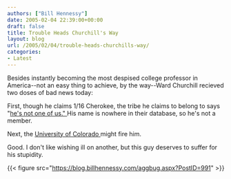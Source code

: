 ```yaml
---
authors: ["Bill Hennessy"]
date: 2005-02-04 22:39:00+00:00
draft: false
title: Trouble Heads Churchill's Way
layout: blog
url: /2005/02/04/trouble-heads-churchills-way/
categories:
- Latest
---
```


Besides instantly becoming the most despised college professor in America--not an easy thing to achieve, by the way--Ward Churchill recieved two doses of bad news today:




First, though he claims 1/16 Cherokee, the tribe he claims to belong to says "[he's not one of us." ](https://www.rockymountainnews.com/drmn/local/article/0,1299,DRMN_15_3519179,00.html)His name is nowhere in their database, so he's not a member.




Next, the [University of Colorado ](https://news.yahoo.com/news?tmpl=story&u=/ap/20050204/ap_on_re_us/speaker_protest_5)might fire him.




Good. I don't like wishing ill on another, but this guy deserves to suffer for his stupidity.




[](https://www.poliblogger.com/wp-trackback.php/6132)




{{< figure src="https://blog.billhennessy.com/aggbug.aspx?PostID=991" >}}

